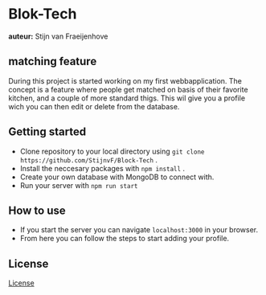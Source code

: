 # Blok-Tech
**auteur:** Stijn van Fraeijenhove

## matching feature
During this project is started working on my first webbapplication. The concept is a feature where people get matched on basis of their favorite kitchen, and a couple of more standard thigs. This wil give you a profile wich you can then edit or delete from the database.
## Getting started
* Clone repository to your local directory using `git clone https://github.com/StijnvF/Block-Tech` .
* Install the neccesary packages with `npm install` .
* Create your own database with MongoDB to connect with.
* Run your server with `npm run start`
## How to use
* If you start the server you can navigate `localhost:3000` in your browser.
* From here you can follow the steps to start adding your profile.
## License
[License](https://github.com/StijnvF/Block-Tech/blob/main/LICENSE)
